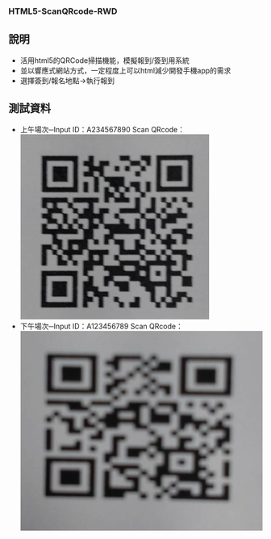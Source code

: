 ﻿### HTML5-ScanQRcode-RWD

## 說明

* 活用html5的QRCode掃描機能，模擬報到/簽到用系統
* 並以響應式網站方式，一定程度上可以html減少開發手機app的需求
* 選擇簽到/報名地點→執行報到

## 測試資料

* 上午場次─Input ID：A234567890   Scan QRcode：![A234567890](asa.jpg)
* 下午場次─Input ID：A123456789   Scan QRcode：![A123456789](gogo.jpg)

